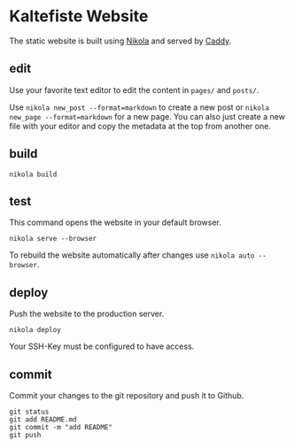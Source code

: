 # Kaltefiste Website

The static website is built using [Nikola](https://getnikola.com/) and served by [Caddy](https://caddyserver.com/).

## edit

Use your favorite text editor to edit the content in `pages/` and `posts/`.

Use `nikola new_post --format=markdown` to create a new post or `nikola new_page --format=markdown` for a new page. You can also just create a new file with your editor and copy the metadata at the top from another one.

## build

```
nikola build
```

## test

This command opens the website in your default browser.

```
nikola serve --browser
```

To rebuild the website automatically after changes use `nikola auto --browser`.

## deploy

Push the website to the production server.

```
nikola deploy
```

Your SSH-Key must be configured to have access.

## commit

Commit your changes to the git repository and push it to Github.

```
git status
git add README.md
git commit -m "add README"
git push
```
